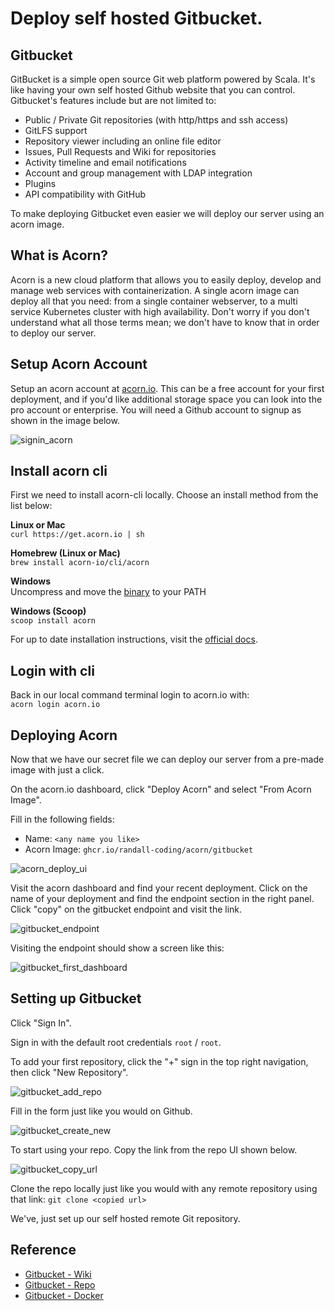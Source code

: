 # Deploy self hosted Gitbucket.

## Gitbucket
GitBucket is a simple open source Git web platform powered by Scala.  It's like having your own self hosted Github website that you can control.  Gitbucket's features include but are not limited to:  

* Public / Private Git repositories (with http/https and ssh access)
* GitLFS support
* Repository viewer including an online file editor
* Issues, Pull Requests and Wiki for repositories
* Activity timeline and email notifications
* Account and group management with LDAP integration
* Plugins
* API compatibility with GitHub

To make deploying Gitbucket even easier we will deploy our server using an acorn image.

## What is Acorn? 
Acorn is a new cloud platform that allows you to easily deploy, develop and manage web services with containerization.  A single acorn image can deploy all that you need: from a single container webserver, to a multi service Kubernetes cluster with high availability.  Don't worry if you don't understand what all those terms mean; we don't have to know that in order to deploy our server.

## Setup Acorn Account
Setup an acorn account at [acorn.io](https://acorn.io).  This can be a free account for your first deployment, and if you'd like additional storage space you can look into the pro account or enterprise.  You will need a Github account to signup as shown in the image below.

![signin_acorn](https://github.com/randall-coding/opensupports-docker/assets/39175191/d46815fb-d2d5-42cd-b93d-41ca541a63bd)

## Install acorn cli 
First we need to install acorn-cli locally.  Choose an install method from the list below:

**Linux or Mac** <br>
`curl https://get.acorn.io | sh`

**Homebrew (Linux or Mac)** <br>
`brew install acorn-io/cli/acorn`

**Windows** <br> 
Uncompress and move the [binary](https://cdn.acrn.io/cli/default_windows_amd64_v1/acorn.exe) to your PATH

**Windows (Scoop)** <br>
`scoop install acorn`

For up to date installation instructions, visit the [official docs](https://runtime-docs.acorn.io/installation/installing).

## Login with cli
Back in our local command terminal login to acorn.io with: <br>
`acorn login acorn.io` 

## Deploying Acorn
Now that we have our secret file we can deploy our server from a pre-made image with just a click.

On the acorn.io dashboard, click "Deploy Acorn" and select "From Acorn Image".

Fill in the following fields:

- Name: `<any name you like>`
- Acorn Image: `ghcr.io/randall-coding/acorn/gitbucket`

![acorn_deploy_ui](https://github.com/randall-coding/gitbucket-acorn/assets/39175191/d71624ac-a8fa-41df-9a43-bad84f69c96d)

Visit the acorn dashboard and find your recent deployment.  Click on the name of your deployment and find the endpoint section in the right panel.  Click "copy" on the gitbucket endpoint and visit the link.

![gitbucket_endpoint](https://github.com/randall-coding/gitbucket-acorn/assets/39175191/d78c8b1b-b684-4c6b-83ca-b7358942e31a)

Visiting the endpoint should show a screen like this:

![gitbucket_first_dashboard](https://github.com/randall-coding/gitbucket-acorn/assets/39175191/c8ec6968-61cf-4bf4-8a84-a31664d3df3a)

## Setting up Gitbucket

Click "Sign In".

Sign in with the default root credentials `root` / `root`.

To add your first repository, click the "+" sign in the top right navigation, then click "New Repository".

![gitbucket_add_repo](https://github.com/randall-coding/gitbucket-acorn/assets/39175191/5da78ee6-3721-47e4-b7f7-fbbc10b50148)

Fill in the form just like you would on Github.

![gitbucket_create_new](https://github.com/randall-coding/gitbucket-acorn/assets/39175191/3fa57edd-0a8f-4b27-a1f3-ac8f7fb9de16)

To start using your repo.  Copy the link from the repo UI shown below.

![gitbucket_copy_url](https://github.com/randall-coding/gitbucket-acorn/assets/39175191/f6730fc5-e0b4-4ea7-bb37-36714457da0a)

Clone the repo locally just like you would with any remote repository using that link: `git clone <copied url>`

We've, just set up our self hosted remote Git repository.

## Reference

* [Gitbucket - Wiki](https://github.com/gitbucket/gitbucket/wiki)
* [Gitbucket - Repo](https://github.com/gitbucket/gitbucket)
* [Gitbucket - Docker](https://github.com/gitbucket/gitbucket-docker)
